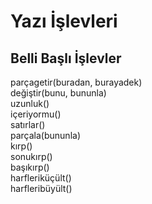 # Yazı İşlevleri

## Belli Başlı İşlevler

parçagetir\(buradan, burayadek\)  
değiştir\(bunu, bununla\)  
uzunluk\(\)  
içeriyormu\(\)  
satırlar\(\)  
parçala\(bununla\)  
kırp\(\)  
sonukırp\(\)  
başıkırp\(\)  
harfleriküçült\(\)  
harfleribüyült\(\)





